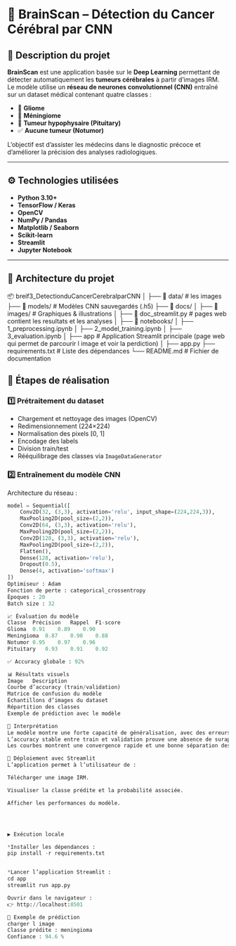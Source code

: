 # 🧠 BrainScan – Détection du Cancer Cérébral par CNN

## 📌 Description du projet
**BrainScan** est une application basée sur le **Deep Learning** permettant de détecter automatiquement les **tumeurs cérébrales** à partir d’images IRM.  
Le modèle utilise un **réseau de neurones convolutionnel (CNN)** entraîné sur un dataset médical contenant quatre classes :

- 🧬 **Gliome**  
- 🧬 **Méningiome**  
- 🧬 **Tumeur hypophysaire (Pituitary)**  
- ✅ **Aucune tumeur (Notumor)**  

L’objectif est d’assister les médecins dans le diagnostic précoce et d’améliorer la précision des analyses radiologiques.

---

## ⚙️ Technologies utilisées
- **Python 3.10+**
- **TensorFlow / Keras**
- **OpenCV**
- **NumPy / Pandas**
- **Matplotlib / Seaborn**
- **Scikit-learn**
- **Streamlit**
- **Jupyter Notebook**

---

## 🧩 Architecture du projet

📦 breif3_DetectionduCancerCerebralparCNN
│
├── 📁 data/ # les images 
├── 📁 models/ # Modèles CNN sauvegardés (.h5)
├── 📁 docs/
│ ├── 📁 images/ # Graphiques & illustrations
│ ├── 📁 doc_streamlit.py # pages web contient les resultats et les analyses
│ 
├── 📁 notebooks/
│ ├── 1_preprocessing.ipynb
│ ├── 2_model_training.ipynb
│ ├── 3_evaluation.ipynb
│
├── app # Application Streamlit principale (page web qui permet de parcourir l image et voir la perdiction)
│ ├── app.py
├── requirements.txt # Liste des dépendances
└── README.md # Fichier de documentation

## 🔬 Étapes de réalisation

### 1️⃣ Prétraitement du dataset
- Chargement et nettoyage des images (OpenCV)
- Redimensionnement (224×224)
- Normalisation des pixels [0, 1]
- Encodage des labels
- Division train/test
- Rééquilibrage des classes via `ImageDataGenerator`

### 2️⃣ Entraînement du modèle CNN
Architecture du réseau :
```python
model = Sequential([
    Conv2D(32, (3,3), activation='relu', input_shape=(224,224,3)),
    MaxPooling2D(pool_size=(2,2)),
    Conv2D(64, (3,3), activation='relu'),
    MaxPooling2D(pool_size=(2,2)),
    Conv2D(128, (3,3), activation='relu'),
    MaxPooling2D(pool_size=(2,2)),
    Flatten(),
    Dense(128, activation='relu'),
    Dropout(0.5),
    Dense(4, activation='softmax')
])
Optimiseur : Adam
Fonction de perte : categorical_crossentropy
Époques : 20
Batch size : 32

📈 Évaluation du modèle
Classe	Précision	Rappel	F1-score
Glioma	0.91	0.89	0.90
Meningioma	0.87	0.90	0.88
Notumor	0.95	0.97	0.96
Pituitary	0.93	0.91	0.92

✅ Accuracy globale : 92%

📊 Résultats visuels
Image	Description
Courbe d’accuracy (train/validation)
Matrice de confusion du modèle
Échantillons d’images du dataset
Répartition des classes
Exemple de prédiction avec le modèle

🧠 Interprétation
Le modèle montre une forte capacité de généralisation, avec des erreurs limitées entre glioma et meningioma (due à leur similarité visuelle).
L’accuracy stable entre train et validation prouve une absence de surapprentissage.
Les courbes montrent une convergence rapide et une bonne séparation des classes dans la matrice de confusion.

🚀 Déploiement avec Streamlit
L’application permet à l’utilisateur de :

Télécharger une image IRM.

Visualiser la classe prédite et la probabilité associée.

Afficher les performances du modèle.




▶️ Exécution locale

*Installer les dépendances :
pip install -r requirements.txt


*Lancer l’application Streamlit :
cd app
streamlit run app.py

Ouvrir dans le navigateur :
👉 http://localhost:8501

🧾 Exemple de prédiction
charger l image 
Classe prédite : meningioma
Confiance : 94.6 %